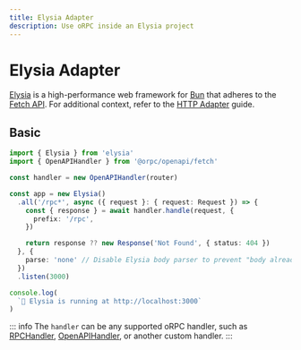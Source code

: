 ```yaml
---
title: Elysia Adapter
description: Use oRPC inside an Elysia project
---
```


# Elysia Adapter

[Elysia](https://elysiajs.com/) is a high-performance web framework for [Bun](https://bun.sh/) that adheres to the [Fetch API](https://developer.mozilla.org/en-US/docs/Web/API/Fetch_API). For additional context, refer to the [HTTP Adapter](/docs/adapters/http) guide.

## Basic

```ts
import { Elysia } from 'elysia'
import { OpenAPIHandler } from '@orpc/openapi/fetch'

const handler = new OpenAPIHandler(router)

const app = new Elysia()
  .all('/rpc*', async ({ request }: { request: Request }) => {
    const { response } = await handler.handle(request, {
      prefix: '/rpc',
    })

    return response ?? new Response('Not Found', { status: 404 })
  }, {
    parse: 'none' // Disable Elysia body parser to prevent "body already used" error
  })
  .listen(3000)

console.log(
  `🦊 Elysia is running at http://localhost:3000`
)
```

::: info
The `handler` can be any supported oRPC handler, such as [RPCHandler](/docs/rpc-handler), [OpenAPIHandler](/docs/openapi/openapi-handler), or another custom handler.
:::

